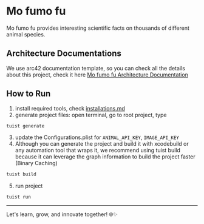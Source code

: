 # Mo fumo fu
Mo fumo fu provides interesting scientific facts on thousands of different animal species.

## Architecture Documentations
We use arc42 documentation template, so you can check all the details about this project, check it here [Mo fumo fu Architecture Documentation](/docs/architecture.md)

## How to Run
1. install required tools, check [installations.md](/docs/installations.md)
2. generate project files: open terminal, go to root project, type
```sh
tuist generate
```
3. update the Configurations.plist for `ANIMAL_API_KEY`, `IMAGE_API_KEY`
4. Although you can generate the project and build it with xcodebuild or any automation tool that wraps it, we recommend using tuist build because it can leverage the graph information to build the project faster (Binary Caching)
```sh
tuist build
```
5. run project
```sh
tuist run
```

---
Let's learn, grow, and innovate together! 🌐✨
